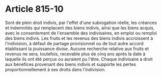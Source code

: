 # Article 815-10

Sont de plein droit indivis, par l'effet d'une subrogation réelle, les créances et indemnités qui remplacent des biens indivis, ainsi que les biens acquis, avec le consentement de l'ensemble des indivisaires, en emploi ou remploi des biens indivis.   Les fruits et les revenus des biens indivis accroissent à l'indivision, à défaut de partage provisionnel ou de tout autre accord établissant la jouissance divise.   Aucune recherche relative aux fruits et revenus ne sera, toutefois, recevable plus de cinq ans après la date à laquelle ils ont été perçus ou auraient pu l'être.   Chaque indivisaire a droit aux bénéfices provenant des biens indivis et supporte les pertes proportionnellement à ses droits dans l'indivision.